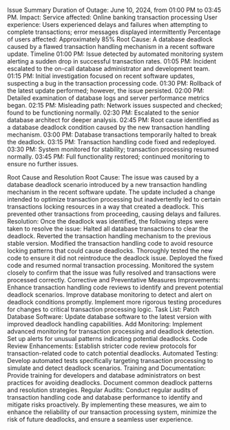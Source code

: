 Issue Summary
Duration of Outage: June 10, 2024, from 01:00 PM to 03:45 PM.
Impact:
Service affected: Online banking transaction processing
User experience: Users experienced delays and failures when attempting to complete transactions; error messages displayed intermittently
Percentage of users affected: Approximately 85%
Root Cause: A database deadlock caused by a flawed transaction handling mechanism in a recent software update.
Timeline
01:00 PM: Issue detected by automated monitoring system alerting a sudden drop in successful transaction rates.
01:05 PM: Incident escalated to the on-call database administrator and development team.
01:15 PM: Initial investigation focused on recent software updates, suspecting a bug in the transaction processing code.
01:30 PM: Rollback of the latest update performed; however, the issue persisted.
02:00 PM: Detailed examination of database logs and server performance metrics began.
02:15 PM: Misleading path: Network issues suspected and checked; found to be functioning normally.
02:30 PM: Escalated to the senior database architect for deeper analysis.
02:45 PM: Root cause identified as a database deadlock condition caused by the new transaction handling mechanism.
03:00 PM: Database transactions temporarily halted to break the deadlock.
03:15 PM: Transaction handling code fixed and redeployed.
03:30 PM: System monitored for stability; transaction processing resumed normally.
03:45 PM: Full functionality restored; continued monitoring to ensure no further issues.



Root Cause and Resolution
Root Cause: The issue was caused by a database deadlock scenario introduced by a new transaction handling mechanism in the recent software update. The update included a change intended to optimize transaction processing but inadvertently led to certain transactions locking resources in a way that created a deadlock. This prevented other transactions from proceeding, causing delays and failures.
Resolution: Once the deadlock was identified, the following steps were taken to resolve the issue:
Halted all database transactions to clear the deadlock.
Reverted the transaction handling mechanism to the previous stable version.
Modified the transaction handling code to avoid resource locking patterns that could cause deadlocks.
Thoroughly tested the new code to ensure it did not reintroduce the deadlock issue.
Deployed the fixed code and resumed normal transaction processing.
Monitored the system closely to confirm that the issue was fully resolved and transactions were processed correctly.
Corrective and Preventative Measures
Improvements:
Enhance transaction handling code reviews to identify and prevent potential deadlock scenarios.
Improve database monitoring to detect and alert on deadlock conditions promptly.
Implement more rigorous testing procedures for changes to critical transaction processing logic.
Task List:
Patch Database Software:
Update database software to the latest version with improved deadlock handling capabilities.
Add Monitoring:
Implement advanced monitoring for transaction processing and deadlock detection.
Set up alerts for unusual patterns indicating potential deadlocks.
Code Review Enhancements:
Establish stricter code review protocols for transaction-related code to catch potential deadlocks.
Automated Testing:
Develop automated tests specifically targeting transaction processing to simulate and detect deadlock scenarios.
Training and Documentation:
Provide training for developers and database administrators on best practices for avoiding deadlocks.
Document common deadlock patterns and resolution strategies.
Regular Audits:
Conduct regular audits of transaction handling code and database performance to identify and mitigate risks proactively.
By implementing these measures, we aim to enhance the reliability of our transaction processing system, minimize the risk of future deadlocks, and ensure a seamless user experience.


